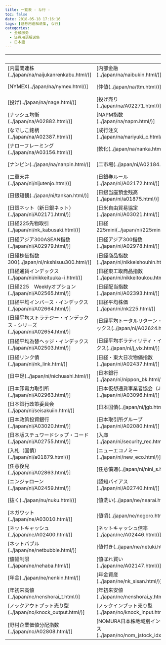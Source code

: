```yaml
---
title: 一覧表 - な行 -
toc: false
date: 2018-05-18 17:16:16
tags: [证券用语解说集, な行]
categories:
  - 金融服务
  - 证券用语解说集
  - 日本語
---
```


| &nbsp; | &nbsp; | &nbsp; |
| :----- | :----- | :----- |
| [内需関連株(../japan/na/naijukanrenkabu.html/)] | [内部金融(../japan/na/naibukin.html/)] | [内部留保(../japan/na/naiburyuho.html/)] |
| [NYMEX(../japan/na/nymex.html/)] | [仲値(../japan/na/ttm.html/)] | [凪相場(../japan/na/A01920.html/)] |
| [投げ(../japan/na/nage.html/)] | [投げ売り(../japan/na/A02271.html/)] | [ナスダック総合指数(../japan/na/nasdaq_c.html/)] |
| [ナッシュ均衡(../japan/na/A02882.html/)] | [NAPM指数(../japan/na/napm.html/)] | [夏枯れ相場(../japan/na/A02333.html/)] |
| [なでしこ銘柄(../japan/na/A02387.html/)] | [成行注文(../japan/na/nariyuki_c.html/)] | [馴合売買(../japan/na/A02625.html/)] |
| [ナローフレーミング(../japan/na/A03156.html/)] | [軟化(../japan/na/nanka.html/)] | [軟調(../japan/na/nancho.html/)] |
| [ナンピン(../japan/na/nanpin.html/)] | [二市場(../japan/ni/A02184.html/)] | [二重底(../japan/ni/nitenzoko.html/)] |
| [二重天井(../japan/ni/nijutenjo.html/)] | [日銀券ルール(../japan/ni/A02172.html/)] | [日銀審議委員(../japan/ni/A03042.html/)] |
| [日銀短観(../japan/ni/tankan.html/)] | [日銀当座預金残高(../japan/ni/a01875.html/)] | [日銀トレード(../japan/ni/A02606.html/)] |
| [日銀ネット（新日銀ネット）(../japan/ni/A02171.html/)] | [日米自由貿易協定(../japan/ni/A03021.html/)] | [日経225オプション取引(../japan/ni/nk225_op.html/)] |
| [日経225先物取引(../japan/ni/nk_kabusaki.html/)] | [日経225mini(../japan/ni/225mini.html/)] | [日経300先物取引(../japan/ni/nk300_saki.html/)] |
| [日経アジア300ASEAN指数(../japan/ni/A02979.html/)] | [日経アジア300指数(../japan/ni/A02978.html/)] | [日経アジア300インベスタブル指数(../japan/ni/A03159.html/)] |
| [日経株価指数300(../japan/ni/nkshisuu300.html/)] | [日経商品指数(../japan/ni/nikkeishouhin.html/)] | [日経ジャスダック平均株価(../japan/ni/nikkeitentou.html/)] |
| [日経通貨インデックス(../japan/ni/nikkeituuka-i.html/)] | [日経東工取商品指数(../japan/ni/nikkeitoukou.html/)] | [日経ナウキャスト日次物価指数(../japan/ni/A02713.html/)] |
| [日経225　Weeklyオプション(../japan/ni/A02565.html/)] | [日経配当指数(../japan/ni/A02393.html/)] | [日経PMI(../japan/ni/A02636.html/)] |
| [日経平均インバース・インデックス(../japan/ni/A02664.html/)] | [日経平均株価(../japan/ni/nk225.html/)] | [日経平均高配当株50指数(../japan/ni/A02973.html/)] |
| [日経平均ストラテジー・インデックス・シリーズ(../japan/ni/A02654.html/)] | [日経平均トータルリターン・インデックス(../japan/ni/A02624.html/)] | [日経平均ノックイン債(../japan/ni/nk_nokku.html/)] |
| [日経平均為替ヘッジ・インデックス(../japan/ni/A02503.html/)] | [日経平均ボラティリティ・インデックス(../japan/ni/j_vix.html/)] | [日経平均レバレッジ・インデックス(../japan/ni/A02623.html/)] |
| [日経リンク債(../japan/ni/nk_link.html/)] | [日経・東大日次物価指数(../japan/ni/A02437.html/)] | [日証金残高(../japan/ni/nisshokinzan.html/)] |
| [日中足(../japan/ni/nichuashi.html/)] | [日本銀行(../japan/ni/nippon_bk.html/)] | [日本銀行当座預金(../japan/ni/A01922.html/)] |
| [日本卸電力取引所(../japan/ni/A02963.html/)] | [日本仮想通貨事業者協会（JCBA）(../japan/ni/A03096.html/)] | [日本株ファンド(../japan/ni/A02017.html/)] |
| [日本銀行政策委員会(../japan/ni/seisakuiin.html/)] | [日本国債(../japan/ni/jgb.html/)] | [日本証券業協会(../japan/ni/sda.html/)] |
| [日本政策投資銀行(../japan/ni/A03020.html/)] | [日本取引所グループ(../japan/ni/A02080.html/)] | [日本版401(k)(../japan/ni/n_401k.html/)] |
| [日本版スチュワードシップ・コード(../japan/ni/A02755.html/)] | [入庫(../japan/ni/security_rec.html/)] | [入札価格（新規公開企業）(../japan/ni/nyusatsu.html/)] |
| [入札（国債）(../japan/ni/a01879.html/)] | [ニューエコノミー(../japan/ni/new_eco.html/)] | [ニュートラル(../japan/ni/neutral.html/)] |
| [任意後見(../japan/ni/A02863.html/)] | [任意償還(../japan/ni/nini_s.html/)] | [人気買い(../japan/ni/ninkigai.html/)] |
| [ニンジャローン(../japan/ni/A02459.html/)] | [認知バイアス(../japan/ni/A02740.html/)] | [NISA(../japan/ni/A02126.html/)] |
| [抜く(../japan/nu/nuku.html/)] | [値洗い(../japan/ne/nearai.html/)] | [値がさ株(../japan/ne/negasa.html/)] |
| [ネガワット(../japan/ne/A03010.html/)] | [値頃(../japan/ne/negoro.html/)] | [ネッティング決済(../japan/ne/A02550.html/)] |
| [ネットキャッシュ(../japan/ne/A02400.html/)] | [ネットキャッシュ倍率(../japan/ne/A02446.html/)] | [ネット取引(../japan/ne/A02024.html/)] |
| [ネットバブル(../japan/ne/netbubble.html/)] | [値付き(../japan/ne/netuki.html/)] | [値付率(../japan/ne/netukeritu.html/)] |
| [値幅制限(../japan/ne/nehaba.html/)] | [値ぼれ買い(../japan/ne/A02147.html/)] | [年足(../japan/ne/nenashi.html/)] |
| [年金(../japan/ne/nenkin.html/)] | [年金資産(../japan/ne/nk_sisan.html/)] | [ねんきん定期便(../japan/ne/A02031.html/)] |
| [年初来高値(../japan/ne/nenshorai_t.html/)] | [年初来安値(../japan/ne/nenshorai_y.html/)] | [年末調整(../japan/ne/A03065.html/)] |
| [ノックアウトプット売り型(../japan/no/knock_output.html/)] | [ノックインプット売り型(../japan/no/knock_input.html/)] | [ノッチ(../japan/no/A02192.html/)] |
| [野村企業価値分配指数(../japan/no/A02808.html/)] | [NOMURA日本株地域別インデックス(../japan/no/nom_jstock_idx.html/)] | [NOMURA-BPI(../japan/no/nomura-bpi.html/)] |

